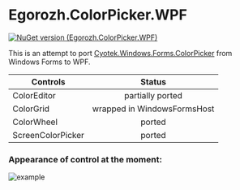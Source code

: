 # Egorozh.ColorPicker.WPF

[![NuGet version (Egorozh.ColorPicker.WPF)](https://github.com/egorozh/Egorozh.ColorPicker.WPF/blob/master/shield.svg)](https://www.nuget.org/packages/Egorozh.ColorPicker.WPF/)

This is an attempt to port [Cyotek.Windows.Forms.ColorPicker](https://github.com/cyotek/Cyotek.Windows.Forms.ColorPicker "Cyotek.Windows.Forms.ColorPicker")  from Windows Forms to WPF.

| Controls          | Status              
| -------------     |:------------------:
| ColorEditor       | partially ported 
| ColorGrid         | wrapped in WindowsFormsHost
| ColorWheel        | ported     
| ScreenColorPicker | ported  

### Appearance of control at the moment:

![example](https://github.com/egorozh/Egorozh.ColorPicker.WPF/blob/master/ExampleDialog.png "Пример диалогого окна")
